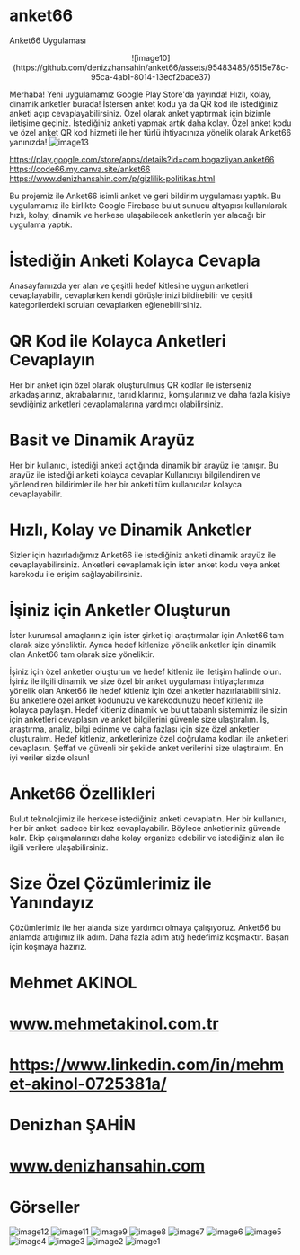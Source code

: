 # anket66
Anket66 Uygulaması

<div align="center">
![image10](https://github.com/denizzhansahin/anket66/assets/95483485/6515e78c-95ca-4ab1-8014-13ecf2bace37)
</div>

Merhaba! Yeni uygulamamız Google Play Store'da yayında! Hızlı, kolay, dinamik anketler burada! İstersen anket kodu ya da QR kod ile istediğiniz anketi açıp cevaplayabilirsiniz.
Özel olarak anket yaptırmak için bizimle iletişime geçiniz. İstediğiniz anketi yapmak artık daha kolay. Özel anket kodu ve özel anket QR kod hizmeti ile her türlü ihtiyacınıza yönelik olarak Anket66 yanınızda!
![image13](https://github.com/denizzhansahin/anket66/assets/95483485/9201bed8-6449-4f64-a733-23cde9de8018)

https://play.google.com/store/apps/details?id=com.bogazliyan.anket66
https://code66.my.canva.site/anket66
https://www.denizhansahin.com/p/gizlilik-politikas.html

Bu projemiz ile Anket66 isimli anket ve geri bildirim uygulaması yaptık. Bu uygulamamız ile birlikte Google Firebase bulut sunucu altyapısı kullanılarak hızlı, kolay, dinamik ve herkese ulaşabilecek anketlerin yer alacağı bir uygulama yaptık.

# İstediğin Anketi Kolayca Cevapla
Anasayfamızda yer alan ve çeşitli hedef kitlesine uygun anketleri cevaplayabilir, cevaplarken kendi görüşlerinizi bildirebilir ve çeşitli kategorilerdeki soruları cevaplarken eğlenebilirsiniz.

# QR Kod ile Kolayca Anketleri Cevaplayın
Her bir anket için özel olarak oluşturulmuş QR kodlar ile isterseniz arkadaşlarınız, akrabalarınız, tanıdıklarınız, komşularınız ve daha fazla kişiye sevdiğiniz anketleri cevaplamalarına yardımcı olabilirsiniz.

# Basit  ve Dinamik Arayüz
Her bir kullanıcı, istediği anketi açtığında dinamik bir arayüz ile tanışır. Bu arayüz ile istediği anketi kolayca cevaplar
Kullanıcıyı bilgilendiren ve yönlendiren bildirimler ile her bir anketi tüm kullanıcılar kolayca cevaplayabilir.

# Hızlı, Kolay ve Dinamik Anketler
Sizler için hazırladığımız Anket66 ile istediğiniz anketi dinamik arayüz ile cevaplayabilirsiniz. Anketleri cevaplamak için ister anket kodu veya anket karekodu ile erişim sağlayabilirsiniz.

# İşiniz  için Anketler Oluşturun
İster kurumsal amaçlarınız için ister şirket içi araştırmalar için Anket66 tam olarak size yöneliktir. Ayrıca hedef kitlenize yönelik anketler için dinamik olan Anket66 tam olarak size yöneliktir.

İşiniz için özel anketler oluşturun ve hedef kitleniz ile iletişim halinde olun. İşiniz ile ilgili dinamik ve size özel bir anket uygulaması ihtiyaçlarınıza yönelik olan Anket66 ile hedef kitleniz için özel anketler hazırlatabilirsiniz. Bu anketlere özel anket kodunuzu ve karekodunuzu hedef kitleniz ile kolayca paylaşın. Hedef kitleniz dinamik ve bulut tabanlı sistemimiz ile sizin için anketleri cevaplasın ve anket bilgilerini güvenle size ulaştıralım.
İş, araştırma, analiz, bilgi edinme ve daha fazlası için size özel anketler oluşturalım.
Hedef kitleniz, anketlerinize özel doğrulama kodları ile anketleri cevaplasın.
Şeffaf ve güvenli bir şekilde anket verilerini size ulaştıralım. En iyi veriler sizde olsun!

# Anket66 Özellikleri
Bulut teknolojimiz ile herkese istediğiniz anketi cevaplatın.  Her bir kullanıcı, her bir anketi sadece bir kez cevaplayabilir. Böylece anketleriniz güvende kalır. Ekip çalışmalarınızı daha kolay organize edebilir ve istediğiniz alan ile ilgili verilere ulaşabilirsiniz.

# Size Özel Çözümlerimiz ile Yanındayız
Çözümlerimiz ile her alanda size yardımcı olmaya çalışıyoruz. Anket66 bu anlamda attığımız ilk adım. Daha fazla adım atığ hedefimiz koşmaktır. Başarı için koşmaya hazırız.

# Mehmet AKINOL
# www.mehmetakinol.com.tr
# https://www.linkedin.com/in/mehmet-akinol-0725381a/

# Denizhan ŞAHİN
# www.denizhansahin.com

# Görseller
![image12](https://github.com/denizzhansahin/anket66/assets/95483485/3b58f143-8438-45a3-bd9a-e0e9886a128e)
![image11](https://github.com/denizzhansahin/anket66/assets/95483485/366f3249-9742-4333-825b-a3c7c1457a50)
![image9](https://github.com/denizzhansahin/anket66/assets/95483485/7b2e1c1a-e453-4c76-bb87-4d8d91f2987b)
![image8](https://github.com/denizzhansahin/anket66/assets/95483485/fd45e578-4f49-4623-88d1-64125e8a8071)
![image7](https://github.com/denizzhansahin/anket66/assets/95483485/692acad1-88cd-4a6d-822c-0867fd5c06b9)
![image6](https://github.com/denizzhansahin/anket66/assets/95483485/32748401-4298-4841-a0b4-8a178a6f83bc)
![image5](https://github.com/denizzhansahin/anket66/assets/95483485/8a37b6b6-6c69-4643-b29d-90ca853ca9dc)
![image4](https://github.com/denizzhansahin/anket66/assets/95483485/734a37e2-89f5-4964-81dc-30d4913e36be)
![image3](https://github.com/denizzhansahin/anket66/assets/95483485/80ff8409-e3e1-4ac2-93d2-64f498959968)
![image2](https://github.com/denizzhansahin/anket66/assets/95483485/83d7f8de-3acf-41db-8c92-cc08d505b079)
![image1](https://github.com/denizzhansahin/anket66/assets/95483485/d9cf4b2b-d452-445b-ab1d-deb6445200c1)
















































